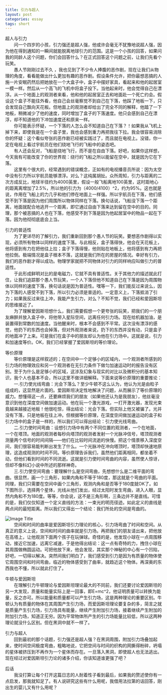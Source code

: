 ```yaml
---
title: 引力与超人
layout: post
categories: essay
tags: short
---
```

超人与引力<br>
　　问一个四岁的小孩，引力强还是超人强，他或许会毫无不犹豫地说超人强，因为他在得到通知的一瞬间就能脱离地球引力的范围。这是一个小孩的回答，如果问我的同龄人这个问题，你们会回答什么？在正式回答这个问题之前，让我们先看个玩笑。<br>
　　愚人节刚刚过去不久 ，我也见到了不少令人捧腹的恶作剧，现在让我们从物理的角度，看看能做出什么更加有趣的恶作剧。假设条件允许，把你最想恶搞的人施一片安眠药然后把她放在一个大盒子中，盒子中摆好家具，看起来和他的起居室一模一样。然后从一个高飞的飞机中将盒子投下。当他起来时，他会觉得自己在漂浮。从一个地面上的观测者来看，他和他的起居室正去和地面赴一个死亡约会。假设这个盒子不能往外看，他自己会丝毫察觉不到自己在下落，他踩了地板一下，只会发现自己飘向天花板。但地面上的观测者却给出了完全不同的解释，他踏了一下地板，稍微减少了他的速度，同时增加了盒子的下落速度。他只会感到自己在漂浮，却不知道他的下冲加速度还和原来一样。<br>
　　你可能表示怀疑，一个下落的人怎么会不知道自己在下落？！如果我从飞机上掉下来，即使我是在一个盒子里，我也会感到重力再把我往下拉。我会很容易消除你的怀疑：这个看似夸张的恶作剧已经被实践过了，而且就在电视上。没错，你一定在电视上看过宇航员在他们绕地飞行的飞船中的姿态吧。<br>
　　有人还会反对，飞船是绕地飞行，而不是在自由下落。好吧，如果你这样想，今天我有可能改变了你的世界观：绕行的飞船之所以能留在空中，就是因为它在下落。<br>
　　这里有个很大的，经常遇到的错误概念，正如有的电视播音员所说：因为太空中没有引力所以宇航员能够漂浮。对么？这纯属胡扯。众所周知，引力与距离的二次方成反比，地球半径约为4000英里，假设一般飞船离地100英里，这时距地心的距离离增加了2.5%，所以他的引力为（4000/4100）^2，约为95%。这也就是说，作用在飞船上的力几乎和他们停在地面上一样强。所以宇航员在下落，他们感受不到下落是因为他们周围所以物体同样在下落。换句话说，飞船没下落一个距离，地面就配合地逃开一个距离，即它通过自由下落来达到留在空中的目的。同理，那个被恶搞的人也在下落，他感受不到下落是因为他起居室中的物品一起在下落。因为他彻彻底底会上当。<br>

引力的普适性<br>
　　为了更详尽的了解引力，我们重新回到那个愚人节的玩笑。要想恶作剧得以实现，必须所有物体以同样的速度下落。与此相反，盒子落得快，他会在天花板上，他将感到有力在把他往上拉；盒子下落得慢，他则贴在地板上，他将感到有力再把他拉倒。极端情况是盒子根本不落，这就是我们所在的房屋的情况。幸好有引力，我们的恶作剧才得以成功。物理学家就把不同物体对引力的同样响应叫做引力的普适性。<br>
　　于此形成鲜明对比的是电磁力，它就不具有普适性。关于其他力的描述就此打住，让我们追踪那个愚人节玩笑，一个人下落但他不知道自己在下落是因为周围物体以同样的速度下落，换句话说是因为普适性。嘿等一下，我们能反过来说么，因为下落的人感受不到下落，所以引力必须是普适的。一定意义上，下落抵消了引力；如果我反过来往上冲，我能产生引力，对么？不知不觉，我们已经和爱因斯坦的思维接近了。<br>
　　为了理解爱因斯坦想什么，我们需要假想一个更夸张的玩笑，把我们的一个朋友麻醉并放入盒子中，将他带入星际空间，远离任何引力场。现在给机器加油，是装置得到常数的加速度。当他醒来时，根本不会感到不平常。这次没有漂浮的感觉，他扔下的东西也会掉落，但对外观测者来说，扔下的东西并没有动，只是盒子的地面冲了上来。可是我们在盒子中的朋友却认为他在引力场中。这就是说，引力和加速度等价。OK，我们已经掌握了爱因斯坦的等价理论。<br>

等价原理<br>
　　等价原理是这样叙述的；在空间中一个足够小的区域内，一个观测者所感到的引力场的物理效应和另一个观测者在无引力条件下做匀加速运动时的报告没有区别。至于为什么是足够小的区域，这涉及幻象与现实的对比以及微积分的基本知识，我个人也基本不会，所以这里不做详细解释。下面来说等价原理的重要推论：<br>
　　一.引力使光线弯曲：光会下落么？至少牛顿不这么认为，他认为光是由粒子组成的，这显然是片面的。爱因斯坦决定性地解决了问题，从而展示了等价原理的威力。想懂得这一点，还要麻烦我们的朋友（如果他还认为是我朋友），他丝毫没意识到他在深度空间做加速运动。他在玩一个激光游戏，一打开激光器，发现光束竟越来越接近地板！他很吃惊，得出结论：光会下落。但实际上他又被骗了。光并没有下落，只是地板在往上冲。但根据等价原理，在深度空间做加速运动的盒子和引力场中的盒子是一样的，所以我们可以得出结论：引力使光线弯曲。<br>
　　二.引力使时间弯曲：设想引力场中有两个不同位置的观测者，一个在地面，一个在塔顶。地面的观测者每秒向塔顶的观测者发射一个光脉冲信号，塔顶观测者测量两个信号的时间间隔——他们在比较时间流逝的快慢。把这个情景移入深度空间，我们很容易能判断出发生了什么。一个光脉冲在冲向塔顶时，塔顶却快速地原理，这造成观测的时间不同。等价原理告诉我们，虽然他们距离相同，都坐着不动，但他们看到时间的不同流逝。这就是引力使时间弯曲的内容，虽然使人惊讶，但却不像科幻小说中所述的那样神奇。<br>
　　三.引力使空间弯曲：要理解什么是空间弯曲，先想想什么是二维平面的弯曲。很显然，画一个三角形，如果内角和不等于180度，那这就是个弯曲的平面。同理，我们只需要在空间中画个三角形，观测内角和是否等于180度就OK了。如下图所示，选择两个星体，光线从他们发出，经过太阳时发生弯曲，进入人眼，显然内角和不为180度。等等，你会说，这不是三角形啊，三条边并不是直线。可惜的是，我们仅仅知道一个定义直线的方法：一束光的明亮径迹。如此定义的直线是两点间的最短距离。所以我们又得出一个结论：我们所处的空间是弯曲的。<br>

![Image Title](https://github.com/RRRussell/material/raw/master/superman.png)<br>
　　空间和时间的曲率是爱因斯坦引力理论的核心，引力场弯曲了时间和空间。从真正的意义上说，空间和时间的曲率就是引力场。再把我们的朋友请出来，把他放在高塔上，让他观测下面两个孩子在玩弹球。奇怪的是，他发现小球在一点周围移动，接近它加速，远离它减速，于是他得出结论：这一点有奇特的力，拽住小球在其周围做椭圆运动。可把他放下来，他会发现，其实那个神秘的中心有一个凹陷，好吧，一切得以解决。突然间我们明白了，我们感受到引力是因为有质量的物体使它周围空间和时间弯曲，临近的物体感受到了曲率，就趋近这个物体。再深奥的东西我也不懂，所以就此打住了。<br>

牛顿与爱因斯坦<br>
　　在理解引力牛顿理论与爱因斯坦理论最大的不同前，我们还要讨论爱因斯坦的另一大发现，质量和能量实际上是一回事，即E=mc^2，他证明质量可以转换为能量，反之亦可。所以能量和质量都可以产生引力场，这是两种理论的重要区别。牛顿认为有质量的物体在其周围产生引力场，而爱因斯坦理论要复杂的多，简言之就是质量产生引力场，引力场具有能量，继续产生附加引力场，接着继续产生附加的附加引力场，知道正无穷。因为平常物体所产生的引力场能量比较低，所以这两种理论就没什么区别。但在黑洞中就不一样了。<br>

引力与超人<br>
　　回到最初的那个话题，引力强还是超人强？在黑洞周围，附加引力场叠加起来，使时间空间极度弯曲，粗略地说，它把空间与时间的织构的网撕得粉碎，坍塌的星体被挤压到不再作为一个星体而存在。一旦落入黑洞，即使超人也无法逃出。现在经过对爱因斯坦引力论的诸多介绍，你该知道谁更强了吧？<br>

后话<br>
　　我没打算让每个打开这篇日志的人耐着性子看到最后，如果我的赘述使你有一点启发，那我就知足了。有人说研究这些有什么用呢，我借用法拉第的话回答，刚出生的婴儿又有什么用呢？<br>
